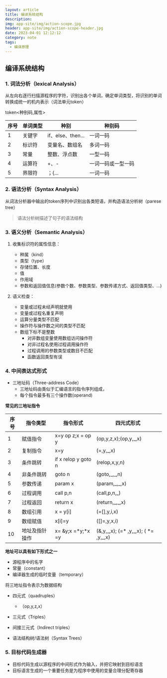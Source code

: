 ```yaml
---
layout: article
title: 编译系统结构
description: 
img: app-site/img/action-scope.jpg
header: app-site/img/action-scope-header.jpg
date: 2023-04-01 12:12:12
category: note
tags:
  - 编译原理
---
```



## 编译系统结构

### 1. 词法分析（lexical Analysis）


从左向右逐行扫描源程序的字符，识别出各个单词，确定单词类型，将识别的单词转换成统一的机内表示（词法单元token）

token<种别码,属性>

|序号|单词类型|种别|种别码|
|--|--|--|--|
|1|关键字|if、else、then...|一词一码|
|2|标识符|变量名、数组名|多词一码|
|3|常量|整数、浮点数|一型一码|
|4|运算符|+、-|一词一码或一型一码|
|5|界限符|；{...|一词一码|



### 2. 语法分析（Syntax Analysis）


从词法分析器中输出的token序列中识别出各类短语，并构造语法分析树（parese tree）

> 语法分析树描述了句子的语法结构

### 3. 语义分析（Semantic Analysis）

1. 收集标识符的属性信息：
	- 种属（kind）
	- 类型（type）
	- 存储位置、长度
	- 值
	- 作用域
	- 参数和返回值信息(参数个数、参数类型、参数传递方式、返回值类型、…)

2. 语义检查：
	- 变量或过程未经声明就使用
	- 变量或过程名重复声明
	- 运算分量类型不匹配
	- 操作符与操作数之间的类型不匹配
	- 数组下标不是整数
		- 对非数组变量使用数组访问操作符
		- 对非过程名使用过程调用操作符
		- 过程调用的参数类型或数目不匹配
		- 函数返回类型有误



### 4. 中间表达式形式
- 三地址码（Three-address Code）
	- 三地址码由类似于汇编语言的指令序列组成，
	- 每个指令最多有三个操作数(operand)


**常见的三地址指令**

|序号|指令类型|指令形式|四元式形式|
|-|-|-|-|
|1|赋值指令|x=y op z;x = op y|(op,y,z,x);(op,y,_,x)|
|2|复制指令|x=y|(=,y,_,x)|
|3|条件跳转|if x relop y goto n|(relop,x,y,n)|
|4|非条件跳转|goto n|(goto,\_,\_,n)|
|5|参数传递|param x|(param,\_,\_,x)|
|6|过程调用|call p,n|(call,p,n,_)|
|7|过程返回|return x|(return,\_,\_,x)|
|8|数组引用|x = y[i]|(=[],y,i,x)|
|9|数组赋值|x[i]=y|([]=,y,x,i)|
|10|地址及指针操作|x= &y;x =\*y;\*x =y|(&,y,\_,x); (=\* ,y,\_,x); ( \*= ,y,\_,x)|


**地址可以具有如下形式之一**

- 源程序中的名字
- 常量（constant）
- 编译器生成的临时变量（temporary）


将三地址指令表示为数据结构

- 四元式（quadruples）
	- （op,y,z,x）
- 三元式（Triples）
- 间接三元式（Indirect triples）

- 语法结构树/语法树（Syntax Trees）


### 5. 目标代码生成器

- 目标代码生成以源程序的中间形式作为输入，并把它映射到目标语言
- 目标语言生成的一个重要任务是为程序中使用的变量合理分配寄存器